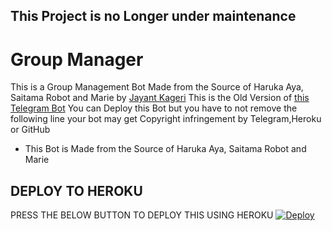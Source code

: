 ## This Project is no Longer under maintenance
# Group Manager
This is a Group Management Bot Made from the Source of Haruka Aya, Saitama Robot and Marie by [Jayant Kageri](https://t.me/jayantkageri)
This is the Old Version of [this Telegram Bot](https://t.me/TGGroupManager_bot)
You can Deploy this Bot but you have to not remove the following line your bot may get Copyright infringement by Telegram,Heroku or GitHub
- This Bot is Made from the Source of Haruka Aya, Saitama Robot and Marie

## DEPLOY TO HEROKU
PRESS THE BELOW BUTTON TO DEPLOY THIS USING HEROKU
[![Deploy](https://www.herokucdn.com/deploy/button.svg)](https://heroku.com/deploy?template=https://github.com/jayantkageri/GroupManager)
